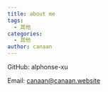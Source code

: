 ```yaml
---
title: about me
tags:
  - 其他
categories:
  - 其他
author: canaan
---
```


GitHub: alphonse-xu

Email: canaan@canaan.website